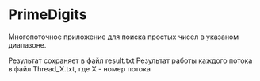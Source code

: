# PrimeDigits

Многопоточное приложение для поиска простых чисел в указаном диапазоне. 

Результат сохраняет в файл result.txt
Результат работы каждого потока в файл Thread_X.txt, где X - номер потока
